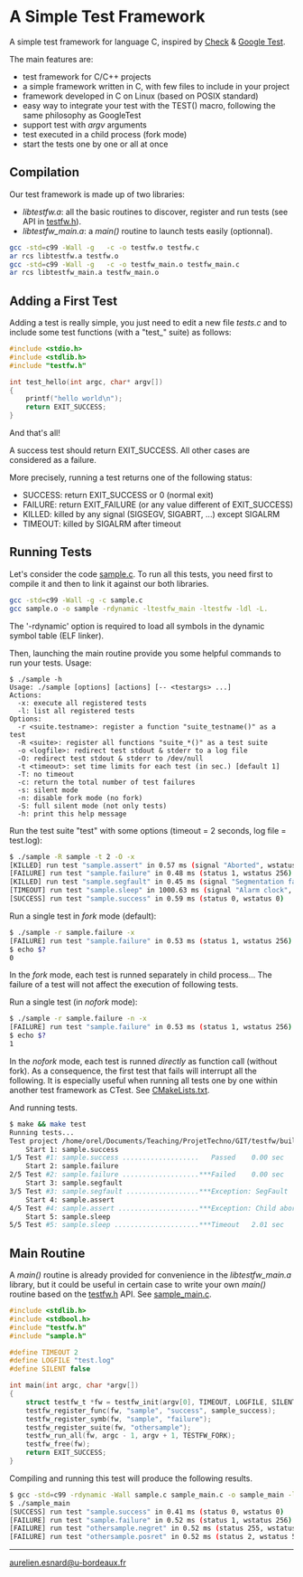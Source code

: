 # A Simple Test Framework

A simple test framework for language C, inspired by [Check](https://libcheck.github.io/check/) & [Google Test](https://github.com/google/googletest).

The main features are:

* test framework for C/C++ projects
* a simple framework written in C, with few files to include in your project
* framework developed in C on Linux (based on POSIX standard)
* easy way to integrate your test with the TEST() macro, following the same philosophy as GoogleTest
* support test with *argv* arguments
* test executed in a child process (fork mode)
* start the tests one by one or all at once

## Compilation

Our test framework is made up of two libraries:

* *libtestfw.a*: all the basic routines to discover, register and run tests (see API in [testfw.h](testfw.h)).
* *libtestfw_main.a*: a *main()* routine to launch tests easily (optionnal).

```bash
gcc -std=c99 -Wall -g   -c -o testfw.o testfw.c
ar rcs libtestfw.a testfw.o
gcc -std=c99 -Wall -g   -c -o testfw_main.o testfw_main.c
ar rcs libtestfw_main.a testfw_main.o
```

## Adding a First Test

Adding a test is really simple, you just need to edit a new file *tests.c* and to include some test functions (with a "test_" suite) as follows:

```c
#include <stdio.h>
#include <stdlib.h>
#include "testfw.h"

int test_hello(int argc, char* argv[])
{
    printf("hello world\n");
    return EXIT_SUCCESS;
}
```

And that's all!

A success test should return EXIT_SUCCESS. All other cases are considered as a failure.

More precisely, running a test returns one of the following status:

* SUCCESS: return EXIT_SUCCESS or 0 (normal exit)
* FAILURE: return EXIT_FAILURE (or any value different of EXIT_SUCCESS)
* KILLED: killed by any signal (SIGSEGV, SIGABRT, ...) except SIGALRM
* TIMEOUT: killed by SIGALRM after timeout

## Running Tests

Let's consider the code [sample.c](sample.c). To run all this tests, you need first to compile it and then to link it against our both libraries.

```bash
gcc -std=c99 -Wall -g -c sample.c
gcc sample.o -o sample -rdynamic -ltestfw_main -ltestfw -ldl -L.
```

The '-rdynamic' option is required to load all symbols in the dynamic symbol table (ELF linker).

Then, launching the main routine provide you some helpful commands to run your tests. Usage:

```text
$ ./sample -h
Usage: ./sample [options] [actions] [-- <testargs> ...]
Actions:
  -x: execute all registered tests
  -l: list all registered tests
Options:
  -r <suite.testname>: register a function "suite_testname()" as a test
  -R <suite>: register all functions "suite_*()" as a test suite
  -o <logfile>: redirect test stdout & stderr to a log file
  -O: redirect test stdout & stderr to /dev/null
  -t <timeout>: set time limits for each test (in sec.) [default 1]
  -T: no timeout
  -c: return the total number of test failures
  -s: silent mode
  -n: disable fork mode (no fork)
  -S: full silent mode (not only tests)
  -h: print this help message
```

Run the test suite "test" with some options (timeout = 2 seconds, log file = test.log):

```bash
$ ./sample -R sample -t 2 -O -x
[KILLED] run test "sample.assert" in 0.57 ms (signal "Aborted", wstatus 6)
[FAILURE] run test "sample.failure" in 0.48 ms (status 1, wstatus 256)
[KILLED] run test "sample.segfault" in 0.45 ms (signal "Segmentation fault", wstatus 11)
[TIMEOUT] run test "sample.sleep" in 1000.63 ms (signal "Alarm clock", wstatus 14)
[SUCCESS] run test "sample.success" in 0.59 ms (status 0, wstatus 0)
```

Run a single test in *fork* mode (default):

```bash
$ ./sample -r sample.failure -x
[FAILURE] run test "sample.failure" in 0.53 ms (status 1, wstatus 256)
$ echo $?
0
```

In the *fork* mode, each test is runned separately in child process... The failure of a test will not affect the execution of following tests.

Run a single test (in *nofork* mode):

```bash
$ ./sample -r sample.failure -n -x
[FAILURE] run test "sample.failure" in 0.53 ms (status 1, wstatus 256)
$ echo $?
1
```

In the *nofork* mode, each test is runned *directly* as function call (without fork). As a consequence, the first test that fails will interrupt all the following.  It is especially useful when running all tests one by one within another test framework as CTest. See [CMakeLists.txt](CMakeLists.txt).

And running tests.

```bash
$ make && make test
Running tests...
Test project /home/orel/Documents/Teaching/ProjetTechno/GIT/testfw/build
    Start 1: sample.success
1/5 Test #1: sample.success ...................   Passed    0.00 sec
    Start 2: sample.failure
2/5 Test #2: sample.failure ...................***Failed    0.00 sec
    Start 3: sample.segfault
3/5 Test #3: sample.segfault ..................***Exception: SegFault  0.00 sec
    Start 4: sample.assert
4/5 Test #4: sample.assert ....................***Exception: Child aborted  0.00 sec
    Start 5: sample.sleep
5/5 Test #5: sample.sleep .....................***Timeout   2.01 sec
```

## Main Routine

A *main()* routine is already provided for convenience in the *libtestfw_main.a* library, but it could be useful in certain case to write your own *main()* routine based on the [testfw.h](testfw.h) API. See [sample_main.c](sample_main.c).

```c
#include <stdlib.h>
#include <stdbool.h>
#include "testfw.h"
#include "sample.h"

#define TIMEOUT 2
#define LOGFILE "test.log"
#define SILENT false

int main(int argc, char *argv[])
{
    struct testfw_t *fw = testfw_init(argv[0], TIMEOUT, LOGFILE, SILENT);
    testfw_register_func(fw, "sample", "success", sample_success);
    testfw_register_symb(fw, "sample", "failure");
    testfw_register_suite(fw, "othersample");
    testfw_run_all(fw, argc - 1, argv + 1, TESTFW_FORK);
    testfw_free(fw);
    return EXIT_SUCCESS;
}
```

Compiling and running this test will produce the following results.

```bash
$ gcc -std=c99 -rdynamic -Wall sample.c sample_main.c -o sample_main -ltestfw -ldl -L.
$ ./sample_main
[SUCCESS] run test "sample.success" in 0.41 ms (status 0, wstatus 0)
[FAILURE] run test "sample.failure" in 0.52 ms (status 1, wstatus 256)
[FAILURE] run test "othersample.negret" in 0.52 ms (status 255, wstatus 65280)
[FAILURE] run test "othersample.posret" in 0.52 ms (status 2, wstatus 512)
```

---

aurelien.esnard@u-bordeaux.fr